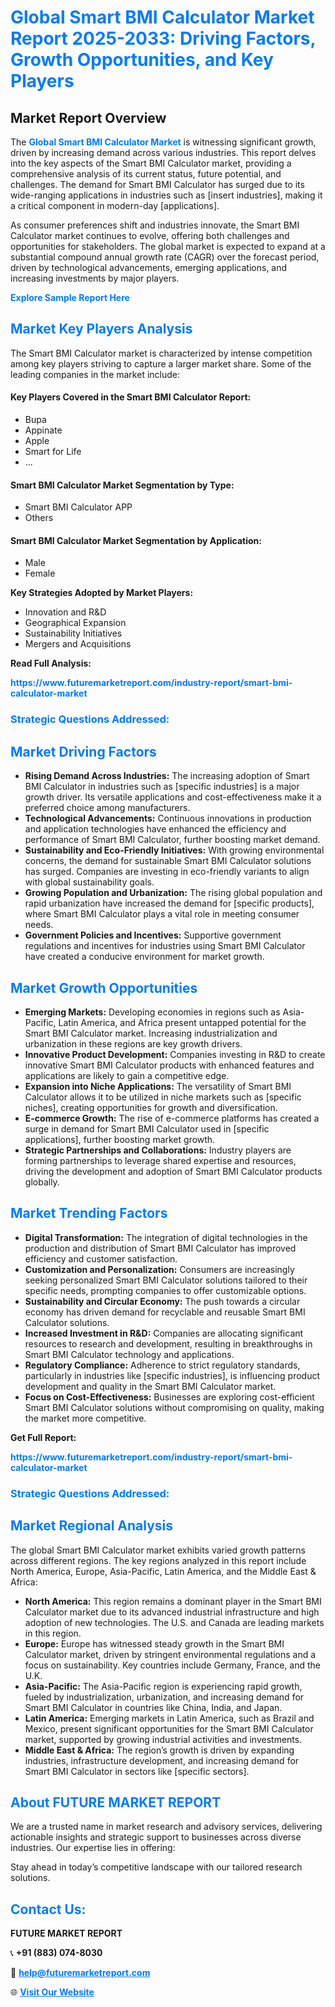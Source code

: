 <h1 style="color: #007BFF;">Global Smart BMI Calculator Market Report 2025-2033: Driving Factors, Growth Opportunities, and Key Players</h1>

<section id="overview">
<h2>Market Report Overview</h2>
<p>The <a href="https://www.futuremarketreport.com/industry-report/smart-bmi-calculator-market" style="color: #007BFF; text-decoration: none;"><strong>Global Smart BMI Calculator Market</strong></a> is witnessing significant growth, driven by increasing demand across various industries. This report delves into the key aspects of the Smart BMI Calculator market, providing a comprehensive analysis of its current status, future potential, and challenges. The demand for Smart BMI Calculator has surged due to its wide-ranging applications in industries such as [insert industries], making it a critical component in modern-day [applications].</p>
<p>As consumer preferences shift and industries innovate, the Smart BMI Calculator market continues to evolve, offering both challenges and opportunities for stakeholders. The global market is expected to expand at a substantial compound annual growth rate (CAGR) over the forecast period, driven by technological advancements, emerging applications, and increasing investments by major players.</p>
</section>

<section id="overview">
<p><a href="https://www.futuremarketreport.com/request-sample/reportId=110274" style="color: #007BFF; text-decoration: none;"><strong>Explore Sample Report Here</strong></a></p>
</section>

<section id="key-players">
<h2 style="color: #007BFF;">Market Key Players Analysis</h2>
<p>The Smart BMI Calculator market is characterized by intense competition among key players striving to capture a larger market share. Some of the leading companies in the market include:</p>
<h4>Key Players Covered in the Smart BMI Calculator Report:</h4>
<ul><li>Bupa</li><li>Appinate</li><li>Apple</li><li>Smart for Life</li><li>...</li></ul>
<h4>Smart BMI Calculator Market Segmentation by Type:</h4>
<ul><li>Smart BMI Calculator APP</li><li>Others</li></ul>

<h4>Smart BMI Calculator Market Segmentation by Application:</h4>
<ul><li>Male</li><li>Female</li></ul>
<p><strong>Key Strategies Adopted by Market Players:</strong></p>
<ul>
<li>Innovation and R&D</li>
<li>Geographical Expansion</li>
<li>Sustainability Initiatives</li>
<li>Mergers and Acquisitions</li>
</ul>
</section>

<section>
<p><strong>Read Full Analysis: </strong></p><a href="https://www.futuremarketreport.com/industry-report/smart-bmi-calculator-market" style="color: #007BFF; text-decoration: none;"><strong>https://www.futuremarketreport.com/industry-report/smart-bmi-calculator-market</strong></a>
<h3 style="color: #007BFF;">Strategic Questions Addressed:</h3>
</section>

<section id="driving-factors">
<h2 style="color: #007BFF;">Market Driving Factors</h2>
<ul>
<li><strong>Rising Demand Across Industries:</strong> The increasing adoption of Smart BMI Calculator in industries such as [specific industries] is a major growth driver. Its versatile applications and cost-effectiveness make it a preferred choice among manufacturers.</li>
<li><strong>Technological Advancements:</strong> Continuous innovations in production and application technologies have enhanced the efficiency and performance of Smart BMI Calculator, further boosting market demand.</li>
<li><strong>Sustainability and Eco-Friendly Initiatives:</strong> With growing environmental concerns, the demand for sustainable Smart BMI Calculator solutions has surged. Companies are investing in eco-friendly variants to align with global sustainability goals.</li>
<li><strong>Growing Population and Urbanization:</strong> The rising global population and rapid urbanization have increased the demand for [specific products], where Smart BMI Calculator plays a vital role in meeting consumer needs.</li>
<li><strong>Government Policies and Incentives:</strong> Supportive government regulations and incentives for industries using Smart BMI Calculator have created a conducive environment for market growth.</li>
</ul>
</section>

<section id="growth-opportunities">
<h2 style="color: #007BFF;">Market Growth Opportunities</h2>
<ul>
<li><strong>Emerging Markets:</strong> Developing economies in regions such as Asia-Pacific, Latin America, and Africa present untapped potential for the Smart BMI Calculator market. Increasing industrialization and urbanization in these regions are key growth drivers.</li>
<li><strong>Innovative Product Development:</strong> Companies investing in R&D to create innovative Smart BMI Calculator products with enhanced features and applications are likely to gain a competitive edge.</li>
<li><strong>Expansion into Niche Applications:</strong> The versatility of Smart BMI Calculator allows it to be utilized in niche markets such as [specific niches], creating opportunities for growth and diversification.</li>
<li><strong>E-commerce Growth:</strong> The rise of e-commerce platforms has created a surge in demand for Smart BMI Calculator used in [specific applications], further boosting market growth.</li>
<li><strong>Strategic Partnerships and Collaborations:</strong> Industry players are forming partnerships to leverage shared expertise and resources, driving the development and adoption of Smart BMI Calculator products globally.</li>
</ul>
</section>

<section id="trending-factors">
<h2 style="color: #007BFF;">Market Trending Factors</h2>
<ul>
<li><strong>Digital Transformation:</strong> The integration of digital technologies in the production and distribution of Smart BMI Calculator has improved efficiency and customer satisfaction.</li>
<li><strong>Customization and Personalization:</strong> Consumers are increasingly seeking personalized Smart BMI Calculator solutions tailored to their specific needs, prompting companies to offer customizable options.</li>
<li><strong>Sustainability and Circular Economy:</strong> The push towards a circular economy has driven demand for recyclable and reusable Smart BMI Calculator solutions.</li>
<li><strong>Increased Investment in R&D:</strong> Companies are allocating significant resources to research and development, resulting in breakthroughs in Smart BMI Calculator technology and applications.</li>
<li><strong>Regulatory Compliance:</strong> Adherence to strict regulatory standards, particularly in industries like [specific industries], is influencing product development and quality in the Smart BMI Calculator market.</li>
<li><strong>Focus on Cost-Effectiveness:</strong> Businesses are exploring cost-efficient Smart BMI Calculator solutions without compromising on quality, making the market more competitive.</li>
</ul>
</section>

<section>
<p><strong>Get Full Report: </strong></p><a href="https://www.futuremarketreport.com/industry-report/smart-bmi-calculator-market" style="color: #007BFF; text-decoration: none;"><strong>https://www.futuremarketreport.com/industry-report/smart-bmi-calculator-market</strong></a>
<h3 style="color: #007BFF;">Strategic Questions Addressed:</h3>
</section>


<section id="regional-analysis">
<h2 style="color: #007BFF;">Market Regional Analysis</h2>
<p>The global Smart BMI Calculator market exhibits varied growth patterns across different regions. The key regions analyzed in this report include North America, Europe, Asia-Pacific, Latin America, and the Middle East & Africa:</p>
<ul>
<li><strong>North America:</strong> This region remains a dominant player in the Smart BMI Calculator market due to its advanced industrial infrastructure and high adoption of new technologies. The U.S. and Canada are leading markets in this region.</li>
<li><strong>Europe:</strong> Europe has witnessed steady growth in the Smart BMI Calculator market, driven by stringent environmental regulations and a focus on sustainability. Key countries include Germany, France, and the U.K.</li>
<li><strong>Asia-Pacific:</strong> The Asia-Pacific region is experiencing rapid growth, fueled by industrialization, urbanization, and increasing demand for Smart BMI Calculator in countries like China, India, and Japan.</li>
<li><strong>Latin America:</strong> Emerging markets in Latin America, such as Brazil and Mexico, present significant opportunities for the Smart BMI Calculator market, supported by growing industrial activities and investments.</li>
<li><strong>Middle East & Africa:</strong> The region’s growth is driven by expanding industries, infrastructure development, and increasing demand for Smart BMI Calculator in sectors like [specific sectors].</li>
</ul>
</section>

<footer>
<h2 style="color: #007BFF;">About FUTURE MARKET REPORT</h2>
<p>We are a trusted name in market research and advisory services, delivering actionable insights and strategic support to businesses across diverse industries. Our expertise lies in offering:</p>

<p>Stay ahead in today’s competitive landscape with our tailored research solutions.</p>

<h2 style="color: #007BFF;">Contact Us:</h2>
<p><strong>FUTURE MARKET REPORT</strong></p>
<p>📞 <strong>+91 (883) 074-8030</strong></p>
<p>📧 <strong><a href="mailto:help@futuremarketreport.com" style="color: #007BFF;">help@futuremarketreport.com</a></strong></p>
<p>🌐 <strong><a href="https://www.futuremarketreport.com/" style="color: #007BFF;">Visit Our Website</a></strong></p>
</footer>